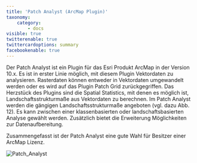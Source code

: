 ```yaml
---
title: 'Patch Analyst (ArcMap Plugin)'
taxonomy:
    category:
        - docs
visible: true
twitterenable: true
twittercardoptions: summary
facebookenable: true
---
```


Der Patch Analyst ist ein Plugin für das Esri Produkt ArcMap in der Version 10.x. Es ist in erster Linie möglich, mit diesem Plugin Vektordaten zu analysieren. Rasterdaten können entweder in Vektordaten umgewandelt werden oder es wird auf das Plugin Patch Grid zurückgegriffen. Das Herzstück des Plugins sind die Spatial Statistics, mit denen es möglich ist, Landschaftsstrukturmaße aus Vektordaten zu berechnen. 
Im Patch Analyst werden die gängigen Landschaftsstrukturmaße angeboten (vgl. dazu Abb. 12). Es kann zwischen einer klassenbasierten oder landschaftsbasierten Analyse gewählt werden.
Zusätzlich bietet die Erweiterung Möglichkeiten zur Datenaufbereitung. 

Zusammengefasst ist der Patch Analyst eine gute Wahl für Besitzer einer ArcMap Lizenz.

![Patch_Analyst](PatchAnalyst.JPG?lightbox=800&classes=caption "Abb. 12: Patch Analyst - Spatial Statistics (http://www.cnfer.on.ca/SEP/, Zugriff am 22.11.2018)")

